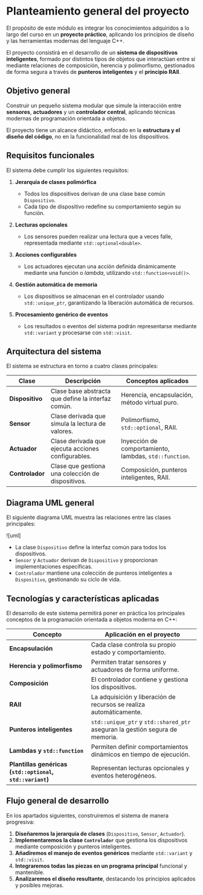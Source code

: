 # Planteamiento general del proyecto

El propósito de este módulo es integrar los conocimientos adquiridos a lo largo del curso en un **proyecto práctico**, aplicando los principios de diseño y las herramientas modernas del lenguaje C++.

El proyecto consistirá en el desarrollo de un **sistema de dispositivos inteligentes**, formado por distintos tipos de objetos que interactúan entre sí mediante relaciones de composición, herencia y polimorfismo, gestionados de forma segura a través de **punteros inteligentes** y el **principio RAII**.

## Objetivo general

Construir un pequeño sistema modular que simule la interacción entre **sensores**, **actuadores** y un **controlador central**, aplicando técnicas modernas de programación orientada a objetos.

El proyecto tiene un alcance didáctico, enfocado en la **estructura y el diseño del código**, no en la funcionalidad real de los dispositivos.


## Requisitos funcionales

El sistema debe cumplir los siguientes requisitos:

1. **Jerarquía de clases polimórfica**

   * Todos los dispositivos derivan de una clase base común `Dispositivo`.
   * Cada tipo de dispositivo redefine su comportamiento según su función.

2. **Lecturas opcionales**

   * Los sensores pueden realizar una lectura que a veces falle, representada mediante `std::optional<double>`.

3. **Acciones configurables**

   * Los actuadores ejecutan una acción definida dinámicamente mediante una función o *lambda*, utilizando `std::function<void()>`.

4. **Gestión automática de memoria**

   * Los dispositivos se almacenan en el controlador usando `std::unique_ptr`, garantizando la liberación automática de recursos.

5. **Procesamiento genérico de eventos**

   * Los resultados o eventos del sistema podrán representarse mediante `std::variant` y procesarse con `std::visit`.

## Arquitectura del sistema

El sistema se estructura en torno a cuatro clases principales:

| Clase           | Descripción                                        | Conceptos aplicados                                    |
| --------------- | -------------------------------------------------- | ------------------------------------------------------ |
| **Dispositivo** | Clase base abstracta que define la interfaz común. | Herencia, encapsulación, método virtual puro.          |
| **Sensor**      | Clase derivada que simula la lectura de valores.   | Polimorfismo, `std::optional`, RAII.                   |
| **Actuador**    | Clase derivada que ejecuta acciones configurables. | Inyección de comportamiento, lambdas, `std::function`. |
| **Controlador** | Clase que gestiona una colección de dispositivos.  | Composición, punteros inteligentes, RAII.              |



## Diagrama UML general

El siguiente diagrama UML muestra las relaciones entre las clases principales:

![uml]

* La clase `Dispositivo` define la interfaz común para todos los dispositivos.
* `Sensor` y `Actuador` derivan de `Dispositivo` y proporcionan implementaciones específicas.
* `Controlador` mantiene una colección de punteros inteligentes a `Dispositivo`, gestionando su ciclo de vida.

## Tecnologías y características aplicadas

El desarrollo de este sistema permitirá poner en práctica los principales conceptos de la programación orientada a objetos moderna en C++:

| Concepto                                                   | Aplicación en el proyecto                                                    |
| ---------------------------------------------------------- | ---------------------------------------------------------------------------- |
| **Encapsulación**                                          | Cada clase controla su propio estado y comportamiento.                       |
| **Herencia y polimorfismo**                                | Permiten tratar sensores y actuadores de forma uniforme.                     |
| **Composición**                                            | El controlador contiene y gestiona los dispositivos.                         |
| **RAII**                                                   | La adquisición y liberación de recursos se realiza automáticamente.          |
| **Punteros inteligentes**                                  | `std::unique_ptr` y `std::shared_ptr` aseguran la gestión segura de memoria. |
| **Lambdas y `std::function`**                              | Permiten definir comportamientos dinámicos en tiempo de ejecución.           |
| **Plantillas genéricas (`std::optional`, `std::variant`)** | Representan lecturas opcionales y eventos heterogéneos.                      |


## Flujo general de desarrollo

En los apartados siguientes, construiremos el sistema de manera progresiva:

1. **Diseñaremos la jerarquía de clases** (`Dispositivo`, `Sensor`, `Actuador`).
2. **Implementaremos la clase `Controlador`** que gestiona los dispositivos mediante composición y punteros inteligentes.
3. **Añadiremos el manejo de eventos genéricos** mediante `std::variant` y `std::visit`.
4. **Integraremos todas las piezas en un programa principal** funcional y mantenible.
5. **Analizaremos el diseño resultante**, destacando los principios aplicados y posibles mejoras.

